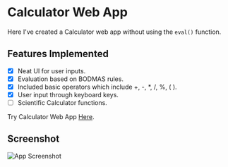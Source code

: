 # Calculator Web App
Here I've created a Calculator web app without using the <code>eval()</code> function.

## Features Implemented
- [x] Neat UI for user inputs.
- [x] Evaluation based on BODMAS rules.
- [x] Included basic operators which include +, -, *, /, %, ( ).
- [x] User input through keyboard keys. 
- [ ] Scientific Calculator functions.

Try Calculator Web App [Here](https://thilak-07.github.io/Calculator_Web_App/).

## Screenshot
![App Screenshot](https://github.com/Thilak-07/Task-4-Calculator/blob/main/Screenshots/Calculator.png)
